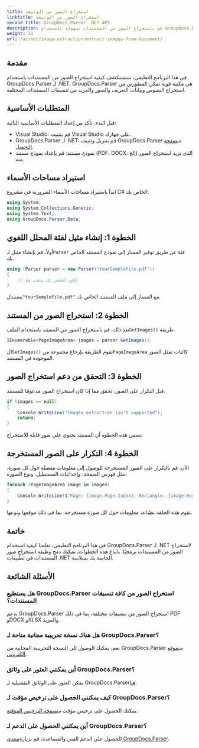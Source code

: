 ```yaml
---
title: استخراج الصور من الوثيقة
linktitle: استخراج الصور من الوثيقة
second_title: GroupDocs.Parser .NET API
description: قم باستخراج الصور من المستندات بسهولة باستخدام GroupDocs.Parser لـ .NET. قدرات معالجة المستندات لديك وتبسيط مهام استخراج الصور بكفاءة.
weight: 11
url: /ar/net/image-extraction/extract-images-from-document/
---
```

## مقدمة
في هذا البرنامج التعليمي، سنستكشف كيفية استخراج الصور من المستندات باستخدام GroupDocs.Parser لـ .NET. GroupDocs.Parser هي مكتبة قوية تمكن المطورين من استخراج النصوص وبيانات التعريف والصور والمزيد من تنسيقات المستندات المختلفة.
## المتطلبات الأساسية
قبل البدء، تأكد من إعداد المتطلبات الأساسية التالية:
- Visual Studio: قم بتثبيت Visual Studio على جهازك.
-  GroupDocs.Parser لـ .NET: قم بتنزيل وتثبيت GroupDocs.Parser من[صفحة التحميل](https://releases.groupdocs.com/parser/net/).
- نموذج مستند: قم بإعداد نموذج مستند (PDF، DOCX، إلخ) الذي تريد استخراج الصور منه.

## استيراد مساحات الأسماء
ابدأ باستيراد مساحات الأسماء الضرورية في مشروع C# الخاص بك:
```csharp
using System;
using System.Collections.Generic;
using System.Text;
using GroupDocs.Parser.Data;
```
## الخطوة 1: إنشاء مثيل لفئة المحلل اللغوي
 أولاً، قم بإنشاء مثيل لـ`Parser` فئة عن طريق توفير المسار إلى نموذج المستند الخاص بك.
```csharp
using (Parser parser = new Parser("YourSampleFile.pdf"))
{
    // الكود الخاص بك يذهب هنا
}
```
 يستبدل`"YourSampleFile.pdf"` مع المسار إلى ملف المستند الخاص بك.
## الخطوة 2: استخراج الصور من المستند
 بعد ذلك، قم باستخراج الصور من المستند باستخدام الملف`GetImages()` طريقة.
```csharp
IEnumerable<PageImageArea> images = parser.GetImages();
```
 ال`GetImages()` تقوم الطريقة بإرجاع مجموعة من`PageImageArea` كائنات تمثل الصور الموجودة في المستند.
## الخطوة 3: التحقق من دعم استخراج الصور
قبل التكرار على الصور، تحقق مما إذا كان استخراج الصور مدعومًا للمستند.
```csharp
if (images == null)
{
    Console.WriteLine("Images extraction isn't supported");
    return;
}
```
تضمن هذه الخطوة أن المستند يحتوي على صور قابلة للاستخراج.
## الخطوة 4: التكرار على الصور المستخرجة
الآن، قم بالتكرار على الصور المستخرجة للوصول إلى معلومات مفصلة حول كل صورة، مثل فهرس الصفحة، وإحداثيات المستطيل، ونوع الصورة.
```csharp
foreach (PageImageArea image in images)
{
    Console.WriteLine($"Page: {image.Page.Index}, Rectangle: {image.Rectangle}, Type: {image.FileType}");
}
```
تقوم هذه الحلقة بطباعة معلومات حول كل صورة مستخرجة، بما في ذلك موقعها ونوعها.

## خاتمة
في هذا البرنامج التعليمي، تعلمنا كيفية استخدام GroupDocs.Parser لـ .NET لاستخراج الصور من المستندات برمجيًا. باتباع هذه الخطوات، يمكنك دمج وظيفة استخراج صور المستندات في تطبيقات .NET الخاصة بك بسلاسة.

## الأسئلة الشائعة
### هل يستطيع GroupDocs.Parser استخراج الصور من كافة تنسيقات المستندات؟
يدعم GroupDocs.Parser استخراج الصور من تنسيقات مختلفة، بما في ذلك PDF وDOCX وXLSX والمزيد.
### هل هناك نسخة تجريبية مجانية متاحة لـ GroupDocs.Parser؟
 نعم، يمكنك الوصول إلى النسخة التجريبية المجانية من GroupDocs.Parser من[موقع إلكتروني](https://releases.groupdocs.com/).
### أين يمكنني العثور على وثائق GroupDocs.Parser؟
 يمكن العثور على الوثائق التفصيلية لـ GroupDocs.Parser[هنا](https://tutorials.groupdocs.com/parser/net/).
### كيف يمكنني الحصول على ترخيص مؤقت لـ GroupDocs.Parser؟
 يمكنك الحصول على ترخيص مؤقت من[صفحة الترخيص المؤقتة](https://purchase.groupdocs.com/temporary-license/).
### أين يمكنني الحصول على الدعم لـ GroupDocs.Parser؟
 للحصول على الدعم الفني والمساعدة، قم بزيارة[منتدى GroupDocs.Parser](https://forum.groupdocs.com/c/parser/17).